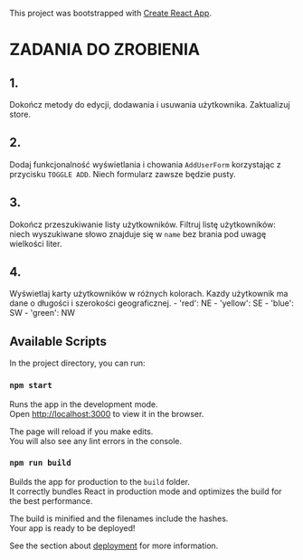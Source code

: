 This project was bootstrapped with [Create React App](https://github.com/facebook/create-react-app).



# ZADANIA DO ZROBIENIA
## 1. 
Dokończ metody do edycji, dodawania i usuwania użytkownika. Zaktualizuj store.
## 2. 
Dodaj funkcjonalność wyświetlania i chowania `AddUserForm` korzystając z przycisku `TOGGLE ADD`. Niech formularz zawsze będzie pusty.
## 3. 
Dokończ przeszukiwanie listy użytkowników. Filtruj listę użytkowników: niech wyszukiwane słowo znajduje się w `name` bez brania pod uwagę wielkości liter.
## 4. 
Wyświetlaj karty użytkowników w różnych kolorach. Kazdy użytkownik ma dane o długości i szerokości geograficznej. 
	- 'red': NE
	- 'yellow': SE
	- 'blue': SW
	- 'green': NW


## Available Scripts

In the project directory, you can run:

### `npm start`

Runs the app in the development mode.<br />
Open [http://localhost:3000](http://localhost:3000) to view it in the browser.

The page will reload if you make edits.<br />
You will also see any lint errors in the console.

### `npm run build`

Builds the app for production to the `build` folder.<br />
It correctly bundles React in production mode and optimizes the build for the best performance.

The build is minified and the filenames include the hashes.<br />
Your app is ready to be deployed!

See the section about [deployment](https://facebook.github.io/create-react-app/docs/deployment) for more information.


